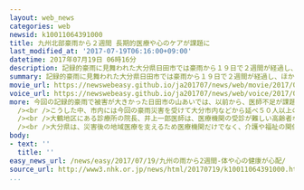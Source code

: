 ```yaml
---
layout: web_news
categories: web
newsid: k10011064391000
title: 九州北部豪雨から２週間 長期的医療や心のケアが課題に
last_modified_at: '2017-07-19T06:16:00+09:00'
datetime: 2017年07月19日 06時16分
description: 記録的豪雨に見舞われた大分県日田市では豪雨から１９日で２週間が経過し、ほかの地域から派遣された医療チームが現場を離れる中、住民の中には不眠や不安を訴える人が増えていて、長期的な医療や心のケアが課題となっています。
summary: 記録的豪雨に見舞われた大分県日田市では豪雨から１９日で２週間が経過し、ほかの地域から派遣された医療チームが現場を離れる中、住民の中には不眠や不安を訴える人が増えていて、長期的な医療や心のケアが課題となっています。
movie_url: https://newswebeasy.github.io/ja201707/news/web/movie/2017/07/19/k10011064391000.mp4
voice_url: https://newswebeasy.github.io/ja201707/news/web/voice/2017/07/19/k10011064391000.mp3
more: 今回の記録的豪雨で被害が大きかった日田市の山あいでは、以前から、医師不足が課題となっていて、大規模な土砂崩れが起きた小野地区には、およそ９００人が住んでいますが病院や診療所は一つもありません。<br
  /><br />こうした中、市内には今回の豪雨災害を受けて大分市内などから延べ５０人以上の医師や看護師が派遣され、治療や病気の予防にあたってきましたが、避難者の減少とともに現場を離れています。今後は地元の医師や保健師が中心となって、被災した人の治療や心のケアにあたらなければなりません。<br
  /><br />大鶴地区にある診療所の院長、井上一郎医師は、医療機関の受診が難しい高齢者などへの巡回診療を強化することにしました。井上医師によりますと、豪雨から１９日で２週間となるのを前に、体調不良を訴える患者が増えてきていると感じています。避難生活での疲れや自宅に戻った人でも先行きの不安で、不眠や不安を訴える人が増えているということです。井上医師は「住民が抱える悩みをどれだけ取り除けるか介護の事業者などとも連携しながら、一人一人おろそかにせず見ていくしかない」と話していました。<br
  /><br />大分県は、災害後の地域医療を支えるため医療機関だけでなく、介護や福祉の関係機関とも情報を共有しながら長期的な視点での取り組みが必要だとしています。大分県西部保健所の池邉淑子所長は「地元の医師会や看護協会などとの協力が不可欠になってくる。今後もっと長期的な視点で介護予防や健康被害の未然防止について考えていきたい」と話しています。
body:
- text: ''
  title: ''
easy_news_url: /news/easy/2017/07/19/九州の雨から2週間-体や心の健康が心配/
source_url: http://www3.nhk.or.jp/news/html/20170719/k10011064391000.html
...
```

